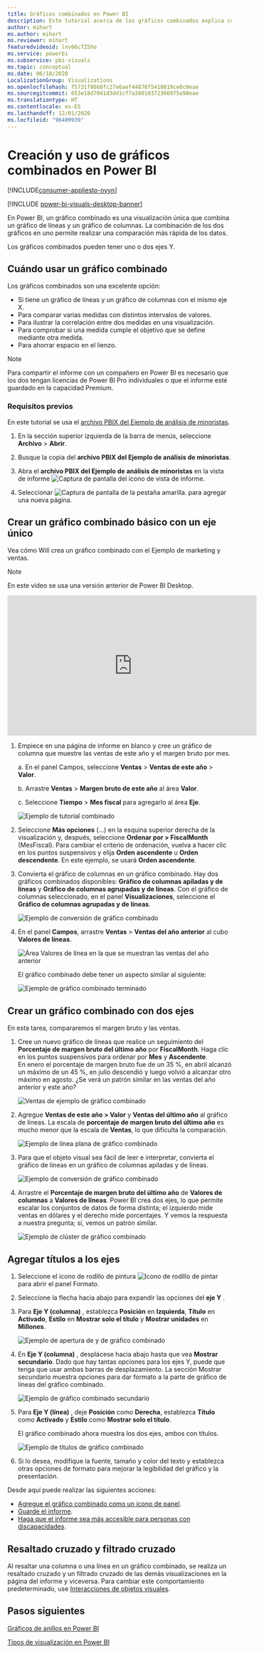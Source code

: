 ```yaml
---
title: Gráficos combinados en Power BI
description: Este tutorial acerca de los gráficos combinados explica cuándo utilizarlos y cómo se crean en el servicio Power BI y Power BI Desktop.
author: mihart
ms.author: mihart
ms.reviewer: mihart
featuredvideoid: lnv66cTZ5ho
ms.service: powerbi
ms.subservice: pbi-visuals
ms.topic: conceptual
ms.date: 06/18/2020
LocalizationGroup: Visualizations
ms.openlocfilehash: f5731f8660fc27e6aef44878f5410819ce0c0eae
ms.sourcegitcommit: 653e18d7041d3dd1cf7a38010372366975a98eae
ms.translationtype: HT
ms.contentlocale: es-ES
ms.lasthandoff: 12/01/2020
ms.locfileid: "96409939"
---
```

# <a name="create-and-use-combo-charts-in-power-bi"></a>Creación y uso de gráficos combinados en Power BI

[!INCLUDE[consumer-appliesto-nyyn](../includes/consumer-appliesto-nyyn.md)]

[!INCLUDE [power-bi-visuals-desktop-banner](../includes/power-bi-visuals-desktop-banner.md)]

En Power BI, un gráfico combinado es una visualización única que combina un gráfico de líneas y un gráfico de columnas. La combinación de los dos gráficos en uno permite realizar una comparación más rápida de los datos.

Los gráficos combinados pueden tener uno o dos ejes Y.

## <a name="when-to-use-a-combo-chart"></a>Cuándo usar un gráfico combinado
Los gráficos combinados son una excelente opción:

* Si tiene un gráfico de líneas y un gráfico de columnas con el mismo eje X.
* Para comparar varias medidas con distintos intervalos de valores.
* Para ilustrar la correlación entre dos medidas en una visualización.
* Para comprobar si una medida cumple el objetivo que se define mediante otra medida.
* Para ahorrar espacio en el lienzo.

> [!NOTE]
> Para compartir el informe con un compañero en Power BI es necesario que los dos tengan licencias de Power BI Pro individuales o que el informe esté guardado en la capacidad Premium.

### <a name="prerequisites"></a>Requisitos previos
En este tutorial se usa el [archivo PBIX del Ejemplo de análisis de minoristas](https://download.microsoft.com/download/9/6/D/96DDC2FF-2568-491D-AAFA-AFDD6F763AE3/Retail%20Analysis%20Sample%20PBIX.pbix).

1. En la sección superior izquierda de la barra de menús, seleccione **Archivo** > **Abrir**.
   
2. Busque la copia del **archivo PBIX del Ejemplo de análisis de minoristas**.

1. Abra el **archivo PBIX del Ejemplo de análisis de minoristas** en la vista de informe ![Captura de pantalla del icono de vista de informe](media/power-bi-visualization-kpi/power-bi-report-view.png).

1. Seleccionar ![Captura de pantalla de la pestaña amarilla.](media/power-bi-visualization-kpi/power-bi-yellow-tab.png) para agregar una nueva página.



## <a name="create-a-basic-single-axis-combo-chart"></a>Crear un gráfico combinado básico con un eje único
Vea cómo Will crea un gráfico combinado con el Ejemplo de marketing y ventas.
   > [!NOTE]
   > En este vídeo se usa una versión anterior de Power BI Desktop.
   > 
   > 
<iframe width="560" height="315" src="https://www.youtube.com/embed/lnv66cTZ5ho?list=PL1N57mwBHtN0JFoKSR0n-tBkUJHeMP2cP" frameborder="0" allowfullscreen></iframe>  

<a name="create"></a>

1. Empiece en una página de informe en blanco y cree un gráfico de columna que muestre las ventas de este año y el margen bruto por mes.

    a.  En el panel Campos, seleccione **Ventas** \> **Ventas de este año** > **Valor**.

    b.  Arrastre **Ventas** \> **Margen bruto de este año** al área **Valor**.

    c. Seleccione **Tiempo** \> **Mes fiscal** para agregarlo al área **Eje**.

    ![Ejemplo de tutorial combinado](media/power-bi-visualization-combo-chart/combotutorial1new.png)
5. Seleccione **Más opciones** (...) en la esquina superior derecha de la visualización y, después, seleccione **Ordenar por > FiscalMonth** (MesFiscal). Para cambiar el criterio de ordenación, vuelva a hacer clic en los puntos suspensivos y elija **Orden ascendente** u **Orden descendente**. En este ejemplo, se usará **Orden ascendente**.

6. Convierta el gráfico de columnas en un gráfico combinado. Hay dos gráficos combinados disponibles: **Gráfico de columnas apiladas y de líneas** y **Gráfico de columnas agrupadas y de líneas**. Con el gráfico de columnas seleccionado, en el panel **Visualizaciones**, seleccione el **Gráfico de columnas agrupadas y de líneas**.

    ![Ejemplo de conversión de gráfico combinado](media/power-bi-visualization-combo-chart/converttocombo-new2.png)
7. En el panel **Campos**, arrastre **Ventas** \> **Ventas del año anterior** al cubo **Valores de líneas**.

   ![Área Valores de línea en la que se muestran las ventas del año anterior](media/power-bi-visualization-combo-chart/linevaluebucket.png)

   El gráfico combinado debe tener un aspecto similar al siguiente:

   ![Ejemplo de gráfico combinado terminado](media/power-bi-visualization-combo-chart/combochartdone-new.png)

## <a name="create-a-combo-chart-with-two-axes"></a>Crear un gráfico combinado con dos ejes
En esta tarea, compararemos el margen bruto y las ventas.

1. Cree un nuevo gráfico de líneas que realice un seguimiento del **Porcentaje de margen bruto del último año** por **FiscalMonth**. Haga clic en los puntos suspensivos para ordenar por **Mes** y **Ascendente**.  
En enero el porcentaje de margen bruto fue de un 35 %, en abril alcanzó un máximo de un 45 %, en julio descendió y luego volvió a alcanzar otro máximo en agosto. ¿Se verá un patrón similar en las ventas del año anterior y este año?

   ![Ventas de ejemplo de gráfico combinado](media/power-bi-visualization-combo-chart/combo1-new.png)
2. Agregue **Ventas de este año > Valor** y **Ventas del último año** al gráfico de líneas. La escala de **porcentaje de margen bruto del último año** es mucho menor que la escala de **Ventas**, lo que dificulta la comparación.      

   ![Ejemplo de línea plana de gráfico combinado](media/power-bi-visualization-combo-chart/flatline-new.png)
3. Para que el objeto visual sea fácil de leer e interpretar, convierta el gráfico de líneas en un gráfico de columnas apiladas y de líneas.

   ![Ejemplo de conversión de gráfico combinado](media/power-bi-visualization-combo-chart/converttocombo-new.png)

4. Arrastre el **Porcentaje de margen bruto del último año** de **Valores de columnas** a **Valores de líneas**. Power BI crea dos ejes, lo que permite escalar los conjuntos de datos de forma distinta; el izquierdo mide ventas en dólares y el derecho mide porcentajes. Y vemos la respuesta a nuestra pregunta; sí, vemos un patrón similar.

   ![Ejemplo de clúster de gráfico combinado](media/power-bi-visualization-combo-chart/power-bi-clustered-combo.png)    

## <a name="add-titles-to-the-axes"></a>Agregar títulos a los ejes
1. Seleccione el icono de rodillo de pintura ![Icono de rodillo de pintar](media/power-bi-visualization-combo-chart/power-bi-paintroller.png) para abrir el panel Formato.
1. Seleccione la flecha hacia abajo para expandir las opciones del **eje Y** .
1. Para **Eje Y (columna)** , establezca **Posición** en **Izquierda**, **Título** en **Activado**, **Estilo** en **Mostrar solo el título** y **Mostrar unidades** en **Millones**.

   ![Ejemplo de apertura de y de gráfico combinado](media/power-bi-visualization-combo-chart/power-bi-open-y.png)
4. En **Eje Y (columna)** , desplácese hacia abajo hasta que vea **Mostrar secundario**. Dado que hay tantas opciones para los ejes Y, puede que tenga que usar ambas barras de desplazamiento. La sección Mostrar secundario muestra opciones para dar formato a la parte de gráfico de líneas del gráfico combinado.

   ![Ejemplo de gráfico combinado secundario](media/power-bi-visualization-combo-chart/power-bi-secondary.png)
5. Para **Eje Y (línea)** , deje **Posición** como **Derecha**, establezca **Título** como **Activado** y **Estilo** como **Mostrar solo el título**.

   El gráfico combinado ahora muestra los dos ejes, ambos con títulos.

   ![Ejemplo de títulos de gráfico combinado](media/power-bi-visualization-combo-chart/power-bi-2-titles.png)

6. Si lo desea, modifique la fuente, tamaño y color del texto y establezca otras opciones de formato para mejorar la legibilidad del gráfico y la presentación.

Desde aquí puede realizar las siguientes acciones:

* [Agregue el gráfico combinado como un icono de panel](../create-reports/service-dashboard-tiles.md).
* [Guarde el informe](../create-reports/service-report-save.md).
* [Haga que el informe sea más accesible para personas con discapacidades](../create-reports/desktop-accessibility-overview.md).

## <a name="cross-highlighting-and-cross-filtering"></a>Resaltado cruzado y filtrado cruzado

Al resaltar una columna o una línea en un gráfico combinado, se realiza un resaltado cruzado y un filtrado cruzado de las demás visualizaciones en la página del informe y viceversa. Para cambiar este comportamiento predeterminado, use [Interacciones de objetos visuales](../create-reports/service-reports-visual-interactions.md).

## <a name="next-steps"></a>Pasos siguientes

[Gráficos de anillos en Power BI](power-bi-visualization-doughnut-charts.md)

[Tipos de visualización en Power BI](power-bi-visualization-types-for-reports-and-q-and-a.md)
